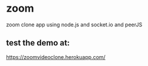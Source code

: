 # zoom
zoom clone app using node.js and socket.io and peerJS

## test the demo at:
https://zoomvideoclone.herokuapp.com/
